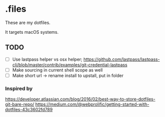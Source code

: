 # .files

These are my dotfiles.

It targets macOS systems.

## TODO
- [ ] Use lastpass helper vs osx helper; https://github.com/lastpass/lastpass-cli/blob/master/contrib/examples/git-credential-lastpass
- [ ] Make sourcing in current shell scope as well
- [ ] Make short url -> rename install to upstall, put in folder

### Inspired by
https://developer.atlassian.com/blog/2016/02/best-way-to-store-dotfiles-git-bare-repo/
https://medium.com/@webprolific/getting-started-with-dotfiles-43c3602fd789